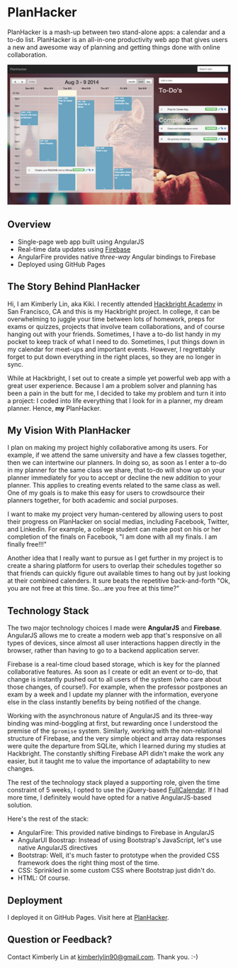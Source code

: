 # PlanHacker

PlanHacker is a mash-up between two stand-alone apps: a calendar and a
to-do list. PlanHacker is an all-in-one productivity web app that gives users a
new and awesome way of planning and getting things done with online
collaboration.

![PlanHacker Planning Screen](images/planhacker_plan_screen.png)

## Overview

* Single-page web app built using AngularJS
* Real-time data updates using [Firebase][]
* AngularFire provides native *three-way* Angular bindings to Firebase
* Deployed using GitHub Pages

## The Story Behind PlanHacker

Hi, I am Kimberly Lin, aka Kiki. I recently attended [Hackbright
Academy][Hackbright] in San Francisco, CA and this is my Hackbright project. In
college, it can be overwhelming to juggle your time between lots of homework,
preps for exams or quizzes, projects that involve team collaborations, and of
course hanging out with your friends. Sometimes, I have a to-do list handy in
my pocket to keep track of what I need to do. Sometimes, I put things down in
my calendar for meet-ups and important events. However, I regrettably forget to
put down everything in the right places, so they are no longer in sync.

While at Hackbright, I set out to create a simple yet powerful web app with a
great user experience. Because I am a problem solver and planning has been a
pain in the butt for me, I decided to take my problem and turn it into a
project: I coded into life everything that I look for in a planner, my dream
planner. Hence, **my** PlanHacker.

## My Vision With PlanHacker

I plan on making my project highly collaborative among its users. For example,
if we attend the same university and have a few classes together, then we can
intertwine our planners. In doing so, as soon as I enter a to-do in my planner
for the same class we share, that to-do will show up on your planner
immediately for you to accept or decline the new addition to your planner.
This applies to creating events related to the same class as well.  One of
my goals is to make this easy for users to crowdsource their planners
together, for both academic and social purposes.

I want to make my project very human-centered by allowing users to post their
progress on PlanHacker on social medias, including Facebook, Twitter, and
Linkedin. For example, a college student can make post on his or her completion
of the finals on Facebook, "I am done with all my finals. I am finally free!!!"

Another idea that I really want to pursue as I get further in my project is to
create a sharing platform for users to overlap their schedules together so that
friends can quickly figure out available times to hang out by just looking at
their combined calenders. It sure beats the repetitive back-and-forth "Ok, you
are not free at this time. So…are you free at this time?"

## Technology Stack

The two major technology choices I made were **AngularJS** and **Firebase**.
AngularJS allows me to create a modern web app that's responsive on all types
of devices, since almost all user interactions happen directly in the browser,
rather than having to go to a backend application server.

Firebase is a real-time cloud based storage, which is key for the planned
collaborative features. As soon as I create or edit an event or to-do, that
change is instantly pushed out to all users of the system (who care about those
changes, of course!). For example, when the professor postpones an exam by a
week and I update my planner with the information, everyone else in the class
instantly benefits by being notified of the change.

Working with the asynchronous nature of AngularJS and its three-way binding 
was mind-boggling at first, but rewarding once I understood the premise of 
the `$promise` system. Similarly, working with the non-relational structure 
of Firebase, and the very simple object and array data responses were quite 
the departure from SQLite, which I learned during my studies at Hackbright. 
The constantly shifting Firebase API didn't make the work any easier, but it 
taught me to value the importance of adaptability to new changes.

The rest of the technology stack played a supporting role, given the time
constraint of 5 weeks, I opted to use the jQuery-based [FullCalendar][]. If I
had more time, I definitely would have opted for a native AngularJS-based
solution.

Here's the rest of the stack:

* AngularFire: This provided native bindings to Firebase in AngularJS
* AngularUI Boostrap: Instead of using Bootstrap's JavaScript, let's use native
  AngularJS directives
* Bootstrap: Well, it's much faster to prototype when the provided CSS
  framework does the right thing most of the time.
* CSS: Sprinkled in some custom CSS where Bootstrap just didn't do.
* HTML: Of course.

## Deployment

I deployed it on GitHub Pages. Visit here at [PlanHacker][].

## Question or Feedback?

Contact Kimberly Lin at kimberlylin90@gmail.com. Thank you. :-)

[Firebase]: https://www.firebase.com
[FullCalendar]: http://arshaw.com/fullcalendar/
[Hackbright]: http://www.hackbrightacademy.com
[PlanHacker]: http://kikilin90.github.io/PlanHacker/#/plan
